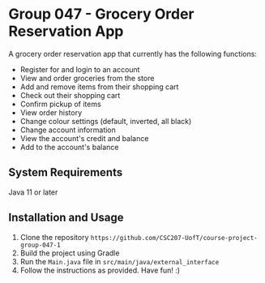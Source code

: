 # Group 047 - Grocery Order Reservation App
A grocery order reservation app that currently has the following functions:
- Register for and login to an account
- View and order groceries from the store
- Add and remove items from their shopping cart
- Check out their shopping cart
- Confirm pickup of items
- View order history
- Change colour settings (default, inverted, all black)
- Change account information
- View the account's credit and balance
- Add to the account's balance

## System Requirements
Java 11 or later

## Installation and Usage
1. Clone the repository ```https://github.com/CSC207-UofT/course-project-group-047-1```
2. Build the project using Gradle
3. Run the ```Main.java``` file in ```src/main/java/external_interface```
4. Follow the instructions as provided. Have fun! :)
